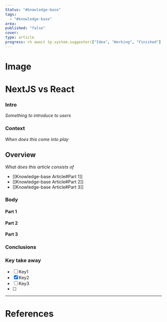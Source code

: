 ```yaml
---
Status: "#knowledge-base"
tags:
  - "#knowledge-base"
area: 
published: "false"
cover: 
type: article
progress: <% await tp.system.suggester(["Idea", "Working", "Finished"], ["Idea", "Working", "Finished"]) %>
---
```

# Image
# NextJS vs React

### Intro
*Something to introduce to users*


### Context
*When does this come into play*

## Overview
*What does this article consists of*
- [[Knowledge-base Article#Part 1]]
- [[Knowledge-base Article#Part 2]]
- [[Knowledge-base Article#Part 3]]


### Body

#### Part 1 

#### Part 2

#### Part 3



### Conclusions



### Key take away
- [ ] Key1 
- [x] Key2
- [ ] Key3
- [ ]  
 









---
# References